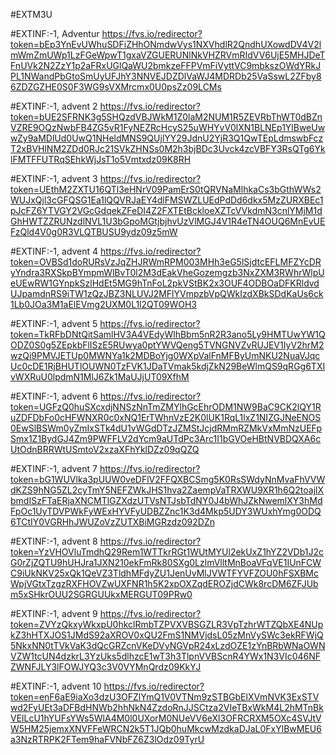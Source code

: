 #EXTM3U

#EXTINF:-1, Adventur
https://fvs.io/redirector?token=bEp3YnEvUWhuSDFiZHhONmdwVys1NXVhdlR2QndhUXowdDV4V2lmWmZmUWp1LzFGeWpwT1gxaVZGUERUNlNkVHZRVmRIdVV6UjE5MHJDeTFnUVk2N2ZzY1p2aFRxUGlQaWU2bmkzeFFPVmFiVyttVC9mbkszOWdYRkJPL1NWandPbGtoSmUyUFJhY3NNVEJDZDlVaWJ4MDRDb25VaSswL2ZFby86ZDZGZHE0S0F3WG9sVXMrcmx0U0psZz09LCMs


#EXTINF:-1, advent 2
https://fvs.io/redirector?token=bUE2SFRNK3g5SHQzdVBJWkM1Z0laM2NUM1R5ZEVRbThWT0dBZnVZRE9OQzNwbFB4ZG5vR1FyNEZRcHcyS25uWHYvV0lXN1BLNEp1YlBweUwwZy9aMDlUd0UwQ1NHeldMNS9QUjlYY29JdnU2YjR3Q1QwTEpLdmswbFczT2xBVHlNM2ZDd0RJc21SVkZHNSs0M2h3bjBDc3Uvck4zcVBFY3RsQTg6YklFMTFFUTRqSEhkWjJsT1o5Vmtxdz09K8RH


#EXTINF:-1, advent 3
https://fvs.io/redirector?token=UEthM2ZXTU16QTl3eHNrV09PamErS0tQRVNaMlhkaCs3bGthWWs2WUJxQjl3cGFQSG1Ea1lQQVRJaEY4dlFMSWZLUEdPdDd6dkx5MzZURXBEc1pJcFZ6YTVGY2VGcGdqekZFeDI4Z2FXTEtBckloeXZTcVVkdmN3cnlYMjM1dGhHWTZZRUNzdlNVL1U3bGpoMGtjbjhvUzVlMGJ4V1R4eTN4OUQ6MnEvUEFzQld4V0g0R3VLQTBUSU9ydz09z5mW


#EXTINF:-1, advent 4
https://fvs.io/redirector?token=OVBSd1doRURsVzJqZHJRWmRPM003MHh3eG5lSjdtcEFLMFZYcDRyYndra3RXSkpBYmpmWlBvT0l2M3dEakVheGozemgzb3NxZXM3RWhrWlpUeUEwRW1GYnpkSzlHdEt5MG9hTnFoL2pkVStBK2x3OUF4ODBOaDFKRldvdUJpamdnRS9iTW1zQzJBZ3NLUVJ2MFlYVmpzbVpQWkIzdXBkSDdKaUs6ck1Lb0JOa3M1aElEVmg2UXM0L1l2QT09WOH3


#EXTINF:-1, advent 5
https://fvs.io/redirector?token=TkRFbDNtQitSamlHV3A4VEdyWlhBbm5nR2R3ano5Ly9HMTUwYW1QODZ0S0g5ZEpkbFlISzE5RUwya0ptYWVQeng5TVNGNVZvRUJEV1IyV2hrM2wzQi9PMVJETUp0MWNYa1k2MDBoYjg0WXpValFnMFByUmNKU2NuaVJqcUc0cDE1RjBHUTlOUWN0TzFVK1JDaTVmak5kdjZkN29BeWlmQS9qRGg6TXIvWXRuU0lpdmN1MlJ6Zk1MaUJjUT09XfhM


#EXTINF:-1, advent 6
https://fvs.io/redirector?token=UGFzQ0huSXcxdjNNSzNnTmZMYlhGcEhrODM1NW9BaC9CK2lQY1RuZDFDbFo0cHFWNXR0c0xNQ1ErTWhnVzE2K0lUK1RqL1lxZ1NIZGJNeENOS0EwSlBSWm0yZmIxSTk4dU1vWGdDTzJZMStJcjdRMmRZMkVxMmNzUEFpSmx1Z1BydGJ4Zm9PWFFLV2dYcm9aUTdPc3Arc1I1bGVOeHBtNVBDQXA6cUtOdnBRRWtUSmtoV2xzaXFhYklDZz09qQZQ


#EXTINF:-1, advent 7
https://fvs.io/redirector?token=bG1WUVlka3pUUW0veDFlV2FFQXBCSmg5K0RsSWdyNnMvaFhVVWdKZS9hNG5ZL2cyTmY5NEFZWkJHS1hva2ZaempVaTRXWU9XR1h6Q2toajlXbmdISzFTaERjaXNCMTlGZXdzUTVsNTJsbTdNY0J4bWhJZkNwemlXY3hMdFpOc1UyTDVPWkFyWExHYVFyUDBZZnc1K3d4Mkp5UDY3WUxhYmg0ODQ6TCtIY0VGRHhJWUZoVzZUTXBiMGRzdz092DZn


#EXTINF:-1, advent 8
https://fvs.io/redirector?token=YzVHOVluTmdhQ29Rem1WTTkrRGt1WUtMYUl2ekUxZ1hYZ2VDb1J2cG0rZjZQTU9hUHJra1JXN210ekFmRk80SXg0LzlmVlltMnBoaVFqVE1IUnFCWC9iUkNKV25xQk1QeVZ3TldhMFdyZU1JenUvMlJVWTFYVFZOU0hFSXBMcWpjVGtxTzgzRXFHOVZwUXFNR1h5K2xpOXZqdEROZjdCWk8rcDM6ZFJUbm5xSHkrOUU2SGRGUUkxMERGUT09PRw0


#EXTINF:-1, advent 9
https://fvs.io/redirector?token=ZVYzQkxyWkxpU0hkclRmbTZPVXVBSGZLR3VpTzhrWTZQbXE4NUpkZ3hHTXJOS1JMdS92aXROV0xQU2FmS1NMVjdsL05zMnVySWc3ekRFWjQ5NkxNN0tTVkVaK3dQcGRZcnVKeDVyNGVpR24xLzdOZE1zYnBRbWNaOWNVZW1tcUN4dzkrL3YzUks5dlhzcE1wT3h3TlpnVVBScnR4YWx1N3VIc046NFZWNFJLY3lFOWJYQ3c3V0VYMnQrdz09KkYJ


#EXTINF:-1, advent 10
https://fvs.io/redirector?token=enF6aE9iaXo3dzU3OFZlYmQ1V0VTNm9zSTBGbElXVmNVK3ExSTVwd2FyUEt3aDFBdHNWb2hhNkN4ZzdoRnJJSCtza2VIeTBxWkM4L2hMTnBkVElLcU1hYUFsYWs5WlA4M0l0UXorM0NUeVV6eXl3OFRCRXM5OXc4SVJtVW5HM25jemxXNVFFeWRCN2k5T1JQb0huMkcwMzdkaDJaL0FxYlBwMEU6a3NzRTRPK2FTem9haFVNbFZ6Z3lOdz09TyrU

